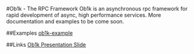 #Ob1k - The RPC Framework
Ob1k is an asynchronous rpc framework for rapid development of async, high performance services.
More documentation and examples to be come soon.

##Examples
[ob1k-example](https://github.com/outbrain/ob1k/tree/master/ob1k-example)

##Links
[Ob1k Presentation Slide](http://www.slideshare.net/eranharel/ob1k-presentation-at-javail)